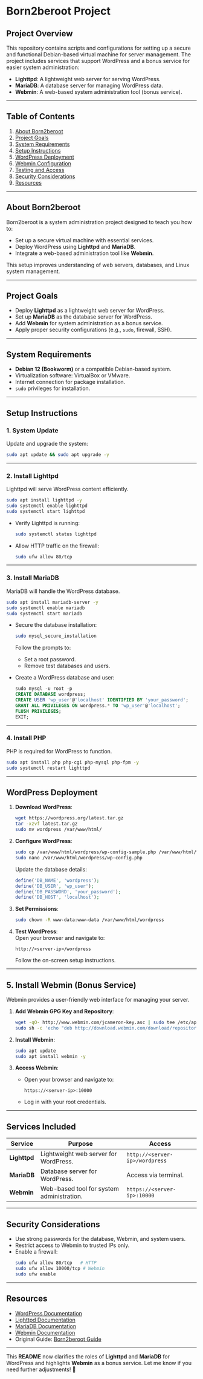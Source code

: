 # **Born2beroot Project**

## **Project Overview**
This repository contains scripts and configurations for setting up a secure and functional Debian-based virtual machine for server management. The project includes services that support WordPress and a bonus service for easier system administration:
- **Lighttpd**: A lightweight web server for serving WordPress.  
- **MariaDB**: A database server for managing WordPress data.  
- **Webmin**: A web-based system administration tool (bonus service).  

---

## **Table of Contents**
1. [About Born2beroot](#about-born2beroot)  
2. [Project Goals](#project-goals)  
3. [System Requirements](#system-requirements)  
4. [Setup Instructions](#setup-instructions)  
5. [WordPress Deployment](#wordpress-deployment)  
6. [Webmin Configuration](#webmin-configuration)  
7. [Testing and Access](#testing-and-access)  
8. [Security Considerations](#security-considerations)  
9. [Resources](#resources)  

---

## **About Born2beroot**
Born2beroot is a system administration project designed to teach you how to:
- Set up a secure virtual machine with essential services.  
- Deploy WordPress using **Lighttpd** and **MariaDB**.  
- Integrate a web-based administration tool like **Webmin**.  

This setup improves understanding of web servers, databases, and Linux system management.

---

## **Project Goals**
- Deploy **Lighttpd** as a lightweight web server for WordPress.  
- Set up **MariaDB** as the database server for WordPress.  
- Add **Webmin** for system administration as a bonus service.  
- Apply proper security configurations (e.g., `sudo`, firewall, SSH).

---

## **System Requirements**
- **Debian 12 (Bookworm)** or a compatible Debian-based system.  
- Virtualization software: VirtualBox or VMware.  
- Internet connection for package installation.  
- `sudo` privileges for installation.

---

## **Setup Instructions**

### **1. System Update**
Update and upgrade the system:  
```bash
sudo apt update && sudo apt upgrade -y
```

---

### **2. Install Lighttpd**
Lighttpd will serve WordPress content efficiently.  
```bash
sudo apt install lighttpd -y
sudo systemctl enable lighttpd
sudo systemctl start lighttpd
```
- Verify Lighttpd is running:  
   ```bash
   sudo systemctl status lighttpd
   ```
- Allow HTTP traffic on the firewall:  
   ```bash
   sudo ufw allow 80/tcp
   ```

---

### **3. Install MariaDB**
MariaDB will handle the WordPress database.  
```bash
sudo apt install mariadb-server -y
sudo systemctl enable mariadb
sudo systemctl start mariadb
```

- Secure the database installation:  
   ```bash
   sudo mysql_secure_installation
   ```
   Follow the prompts to:
   - Set a root password.  
   - Remove test databases and users.  

- Create a WordPress database and user:  
   ```sql
   sudo mysql -u root -p
   CREATE DATABASE wordpress;
   CREATE USER 'wp_user'@'localhost' IDENTIFIED BY 'your_password';
   GRANT ALL PRIVILEGES ON wordpress.* TO 'wp_user'@'localhost';
   FLUSH PRIVILEGES;
   EXIT;
   ```

---

### **4. Install PHP**
PHP is required for WordPress to function.  
```bash
sudo apt install php php-cgi php-mysql php-fpm -y
sudo systemctl restart lighttpd
```

---

## **WordPress Deployment**

1. **Download WordPress**:  
   ```bash
   wget https://wordpress.org/latest.tar.gz
   tar -xzvf latest.tar.gz
   sudo mv wordpress /var/www/html/
   ```

2. **Configure WordPress**:  
   ```bash
   sudo cp /var/www/html/wordpress/wp-config-sample.php /var/www/html/wordpress/wp-config.php
   sudo nano /var/www/html/wordpress/wp-config.php
   ```
   Update the database details:  
   ```php
   define('DB_NAME', 'wordpress');
   define('DB_USER', 'wp_user');
   define('DB_PASSWORD', 'your_password');
   define('DB_HOST', 'localhost');
   ```

3. **Set Permissions**:  
   ```bash
   sudo chown -R www-data:www-data /var/www/html/wordpress
   ```

4. **Test WordPress**:  
   Open your browser and navigate to:  
   ```
   http://<server-ip>/wordpress
   ```
   Follow the on-screen setup instructions.

---

## **5. Install Webmin (Bonus Service)**
Webmin provides a user-friendly web interface for managing your server.

1. **Add Webmin GPG Key and Repository**:  
   ```bash
   wget -qO- http://www.webmin.com/jcameron-key.asc | sudo tee /etc/apt/trusted.gpg.d/webmin.asc
   sudo sh -c 'echo "deb http://download.webmin.com/download/repository sarge contrib" > /etc/apt/sources.list.d/webmin.list'
   ```

2. **Install Webmin**:  
   ```bash
   sudo apt update
   sudo apt install webmin -y
   ```

3. **Access Webmin**:  
   - Open your browser and navigate to:  
     ```
     https://<server-ip>:10000
     ```
   - Log in with your root credentials.

---

## **Services Included**

| **Service**       | **Purpose**                                  | **Access**                  |
|--------------------|----------------------------------------------|-----------------------------|
| **Lighttpd**       | Lightweight web server for WordPress.        | `http://<server-ip>/wordpress` |
| **MariaDB**        | Database server for WordPress.               | Access via terminal.        |
| **Webmin**         | Web-based tool for system administration.    | `https://<server-ip>:10000` |

---

## **Security Considerations**
- Use strong passwords for the database, Webmin, and system users.  
- Restrict access to Webmin to trusted IPs only.  
- Enable a firewall:  
   ```bash
   sudo ufw allow 80/tcp   # HTTP
   sudo ufw allow 10000/tcp # Webmin
   sudo ufw enable
   ```

---

## **Resources**
- [WordPress Documentation](https://wordpress.org/documentation/)  
- [Lighttpd Documentation](https://redmine.lighttpd.net/)  
- [MariaDB Documentation](https://mariadb.org/documentation/)  
- [Webmin Documentation](http://www.webmin.com/docs.html)  
- Original Guide: [Born2beroot Guide](https://baigal.medium.com/born2beroot-e6e26dfb50ac)  

---


This **README** now clarifies the roles of **Lighttpd** and **MariaDB** for WordPress and highlights **Webmin** as a bonus service. Let me know if you need further adjustments! 🚀
